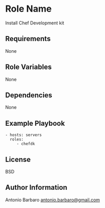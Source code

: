 Role Name
=========

Install Chef Development kit

Requirements
------------

None

Role Variables
--------------

None

Dependencies
------------

None

Example Playbook
----------------

    - hosts: servers
      roles:
         - chefdk

License
-------

BSD

Author Information
------------------

Antonio Barbaro <antonio.barbaro@gmail.com>
